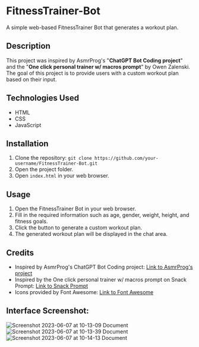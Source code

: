 # FitnessTrainer-Bot
A simple web-based FitnessTrainer Bot that generates a workout plan.

## Description

This project was inspired by AsmrProg's "**ChatGPT Bot Coding project**" and the "**One click personal trainer w/ macros prompt**" by Owen Zalenski. The goal of this project is to provide users with a custom workout plan based on their input.

## Technologies Used

- HTML
- CSS
- JavaScript

## Installation

1. Clone the repository: `git clone https://github.com/your-username/FitnessTrainer-Bot.git`
2. Open the project folder.
3. Open `index.html` in your web browser.

## Usage

1. Open the FitnessTrainer Bot in your web browser.
2. Fill in the required information such as age, gender, weight, height, and fitness goals.
3. Click the button to generate a custom workout plan.
4. The generated workout plan will be displayed in the chat area.

## Credits

- Inspired by AsmrProg's ChatGPT Bot Coding project: [Link to AsmrProg's project](https://github.com/asmrprog/chatgpt-bot-coding)
- Inspired by the One click personal trainer w/ macros prompt on Snack Prompt: [Link to Snack Prompt]([https://snackprompts.simonbook.co/](https://snackprompt.com/prompt/one-click-personal-trainer-w-macros/))
- Icons provided by Font Awesome: [Link to Font Awesome](https://fontawesome.com/)

## Interface Screenshot:
![Screenshot 2023-06-07 at 10-13-09 Document](https://github.com/JoshuaEntrata/FitnessTrainer-Bot/assets/85151615/d0f28c00-1d11-4cb4-9c7f-3b8ad8e25de7)
![Screenshot 2023-06-07 at 10-13-39 Document](https://github.com/JoshuaEntrata/FitnessTrainer-Bot/assets/85151615/157e003f-e9b0-46b6-936c-d48bd49a4d9e)
![Screenshot 2023-06-07 at 10-14-13 Document](https://github.com/JoshuaEntrata/FitnessTrainer-Bot/assets/85151615/224f9b0a-29cc-4ba6-8c1a-9c7caeb5f16e)
